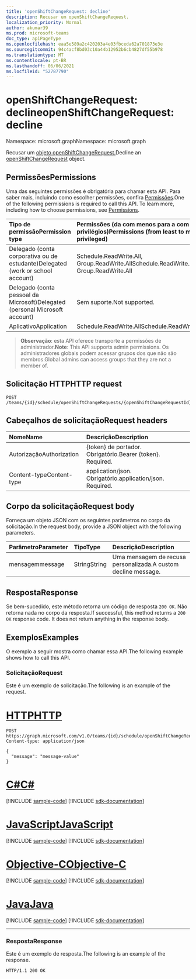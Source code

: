 ```yaml
---
title: 'openShiftChangeRequest: decline'
description: Recusar um openShiftChangeRequest.
localization_priority: Normal
author: akumar39
ms.prod: microsoft-teams
doc_type: apiPageType
ms.openlocfilehash: eaa5e589a2c420203a4e03fbceda62a701873e3e
ms.sourcegitcommit: 94c4acf8bd03c10a44b12952b6cb4827df55b978
ms.translationtype: MT
ms.contentlocale: pt-BR
ms.lasthandoff: 06/06/2021
ms.locfileid: "52787790"
---
```

# <a name="openshiftchangerequest-decline"></a><span data-ttu-id="5a821-103">openShiftChangeRequest: decline</span><span class="sxs-lookup"><span data-stu-id="5a821-103">openShiftChangeRequest: decline</span></span>

<span data-ttu-id="5a821-104">Namespace: microsoft.graph</span><span class="sxs-lookup"><span data-stu-id="5a821-104">Namespace: microsoft.graph</span></span>

<span data-ttu-id="5a821-105">Recusar um [objeto openShiftChangeRequest.](../resources/openshiftchangerequest.md)</span><span class="sxs-lookup"><span data-stu-id="5a821-105">Decline an [openShiftChangeRequest](../resources/openshiftchangerequest.md) object.</span></span>

## <a name="permissions"></a><span data-ttu-id="5a821-106">Permissões</span><span class="sxs-lookup"><span data-stu-id="5a821-106">Permissions</span></span>

<span data-ttu-id="5a821-p101">Uma das seguintes permissões é obrigatória para chamar esta API. Para saber mais, incluindo como escolher permissões, confira [Permissões](/graph/permissions-reference).</span><span class="sxs-lookup"><span data-stu-id="5a821-p101">One of the following permissions is required to call this API. To learn more, including how to choose permissions, see [Permissions](/graph/permissions-reference).</span></span>

| <span data-ttu-id="5a821-109">Tipo de permissão</span><span class="sxs-lookup"><span data-stu-id="5a821-109">Permission type</span></span>                        | <span data-ttu-id="5a821-110">Permissões (da com menos para a com mais privilégios)</span><span class="sxs-lookup"><span data-stu-id="5a821-110">Permissions (from least to most privileged)</span></span> |
|:---------------------------------------|:--------------------------------------------|
| <span data-ttu-id="5a821-111">Delegado (conta corporativa ou de estudante)</span><span class="sxs-lookup"><span data-stu-id="5a821-111">Delegated (work or school account)</span></span>     | <span data-ttu-id="5a821-112">Schedule.ReadWrite.All, Group.ReadWrite.All</span><span class="sxs-lookup"><span data-stu-id="5a821-112">Schedule.ReadWrite.All, Group.ReadWrite.All</span></span> |
| <span data-ttu-id="5a821-113">Delegado (conta pessoal da Microsoft)</span><span class="sxs-lookup"><span data-stu-id="5a821-113">Delegated (personal Microsoft account)</span></span> | <span data-ttu-id="5a821-114">Sem suporte.</span><span class="sxs-lookup"><span data-stu-id="5a821-114">Not supported.</span></span> |
| <span data-ttu-id="5a821-115">Aplicativo</span><span class="sxs-lookup"><span data-stu-id="5a821-115">Application</span></span>                            | <span data-ttu-id="5a821-116">Schedule.ReadWrite.All</span><span class="sxs-lookup"><span data-stu-id="5a821-116">Schedule.ReadWrite.All</span></span> |

> <span data-ttu-id="5a821-117">**Observação**: esta API oferece transporte a permissões de administrador.</span><span class="sxs-lookup"><span data-stu-id="5a821-117">**Note**: This API supports admin permissions.</span></span> <span data-ttu-id="5a821-118">Os administradores globais podem acessar grupos dos que não são membros.</span><span class="sxs-lookup"><span data-stu-id="5a821-118">Global admins can access groups that they are not a member of.</span></span>

## <a name="http-request"></a><span data-ttu-id="5a821-119">Solicitação HTTP</span><span class="sxs-lookup"><span data-stu-id="5a821-119">HTTP request</span></span>

<!-- { "blockType": "ignored" } -->

```http
POST /teams/{id}/schedule/openShiftChangeRequests/{openShiftChangeRequestId}/decline
```

## <a name="request-headers"></a><span data-ttu-id="5a821-120">Cabeçalhos de solicitação</span><span class="sxs-lookup"><span data-stu-id="5a821-120">Request headers</span></span>

| <span data-ttu-id="5a821-121">Nome</span><span class="sxs-lookup"><span data-stu-id="5a821-121">Name</span></span>          | <span data-ttu-id="5a821-122">Descrição</span><span class="sxs-lookup"><span data-stu-id="5a821-122">Description</span></span>   |
|:--------------|:--------------|
| <span data-ttu-id="5a821-123">Autorização</span><span class="sxs-lookup"><span data-stu-id="5a821-123">Authorization</span></span> | <span data-ttu-id="5a821-p103">{token} de portador. Obrigatório.</span><span class="sxs-lookup"><span data-stu-id="5a821-p103">Bearer {token}. Required.</span></span> |
| <span data-ttu-id="5a821-126">Content-type</span><span class="sxs-lookup"><span data-stu-id="5a821-126">Content-type</span></span> | <span data-ttu-id="5a821-p104">application/json. Obrigatório.</span><span class="sxs-lookup"><span data-stu-id="5a821-p104">application/json. Required.</span></span> |

## <a name="request-body"></a><span data-ttu-id="5a821-129">Corpo da solicitação</span><span class="sxs-lookup"><span data-stu-id="5a821-129">Request body</span></span>

<span data-ttu-id="5a821-130">Forneça um objeto JSON com os seguintes parâmetros no corpo da solicitação.</span><span class="sxs-lookup"><span data-stu-id="5a821-130">In the request body, provide a JSON object with the following parameters.</span></span>

| <span data-ttu-id="5a821-131">Parâmetro</span><span class="sxs-lookup"><span data-stu-id="5a821-131">Parameter</span></span>    | <span data-ttu-id="5a821-132">Tipo</span><span class="sxs-lookup"><span data-stu-id="5a821-132">Type</span></span>        | <span data-ttu-id="5a821-133">Descrição</span><span class="sxs-lookup"><span data-stu-id="5a821-133">Description</span></span> |
|:-------------|:------------|:------------|
|<span data-ttu-id="5a821-134">mensagem</span><span class="sxs-lookup"><span data-stu-id="5a821-134">message</span></span>|<span data-ttu-id="5a821-135">String</span><span class="sxs-lookup"><span data-stu-id="5a821-135">String</span></span>|<span data-ttu-id="5a821-136">Uma mensagem de recusa personalizada.</span><span class="sxs-lookup"><span data-stu-id="5a821-136">A custom decline message.</span></span>|

## <a name="response"></a><span data-ttu-id="5a821-137">Resposta</span><span class="sxs-lookup"><span data-stu-id="5a821-137">Response</span></span>

<span data-ttu-id="5a821-p105">Se bem-sucedido, este método retorna um código de resposta `200 OK`. Não retorna nada no corpo da resposta.</span><span class="sxs-lookup"><span data-stu-id="5a821-p105">If successful, this method returns a `200 OK` response code. It does not return anything in the response body.</span></span>

## <a name="examples"></a><span data-ttu-id="5a821-140">Exemplos</span><span class="sxs-lookup"><span data-stu-id="5a821-140">Examples</span></span>

<span data-ttu-id="5a821-141">O exemplo a seguir mostra como chamar essa API.</span><span class="sxs-lookup"><span data-stu-id="5a821-141">The following example shows how to call this API.</span></span>

### <a name="request"></a><span data-ttu-id="5a821-142">Solicitação</span><span class="sxs-lookup"><span data-stu-id="5a821-142">Request</span></span>

<span data-ttu-id="5a821-143">Este é um exemplo de solicitação.</span><span class="sxs-lookup"><span data-stu-id="5a821-143">The following is an example of the request.</span></span>

# <a name="http"></a>[<span data-ttu-id="5a821-144">HTTP</span><span class="sxs-lookup"><span data-stu-id="5a821-144">HTTP</span></span>](#tab/http)
<!-- {
  "blockType": "request",
  "name": "openshiftchangerequest_decline"
}-->

```http
POST https://graph.microsoft.com/v1.0/teams/{id}/schedule/openShiftChangeRequests/{openShiftChangeRequestId}/decline
Content-type: application/json

{
  "message": "message-value"
}
```
# <a name="c"></a>[<span data-ttu-id="5a821-145">C#</span><span class="sxs-lookup"><span data-stu-id="5a821-145">C#</span></span>](#tab/csharp)
[!INCLUDE [sample-code](../includes/snippets/csharp/openshiftchangerequest-decline-csharp-snippets.md)]
[!INCLUDE [sdk-documentation](../includes/snippets/snippets-sdk-documentation-link.md)]

# <a name="javascript"></a>[<span data-ttu-id="5a821-146">JavaScript</span><span class="sxs-lookup"><span data-stu-id="5a821-146">JavaScript</span></span>](#tab/javascript)
[!INCLUDE [sample-code](../includes/snippets/javascript/openshiftchangerequest-decline-javascript-snippets.md)]
[!INCLUDE [sdk-documentation](../includes/snippets/snippets-sdk-documentation-link.md)]

# <a name="objective-c"></a>[<span data-ttu-id="5a821-147">Objective-C</span><span class="sxs-lookup"><span data-stu-id="5a821-147">Objective-C</span></span>](#tab/objc)
[!INCLUDE [sample-code](../includes/snippets/objc/openshiftchangerequest-decline-objc-snippets.md)]
[!INCLUDE [sdk-documentation](../includes/snippets/snippets-sdk-documentation-link.md)]

# <a name="java"></a>[<span data-ttu-id="5a821-148">Java</span><span class="sxs-lookup"><span data-stu-id="5a821-148">Java</span></span>](#tab/java)
[!INCLUDE [sample-code](../includes/snippets/java/openshiftchangerequest-decline-java-snippets.md)]
[!INCLUDE [sdk-documentation](../includes/snippets/snippets-sdk-documentation-link.md)]

---


### <a name="response"></a><span data-ttu-id="5a821-149">Resposta</span><span class="sxs-lookup"><span data-stu-id="5a821-149">Response</span></span>

<span data-ttu-id="5a821-150">Este é um exemplo de resposta.</span><span class="sxs-lookup"><span data-stu-id="5a821-150">The following is an example of the response.</span></span>
<!-- {
  "blockType": "response",
  "truncated": true
} -->

```http
HTTP/1.1 200 OK
```

<!-- uuid: 16cd6b66-4b1a-43a1-adaf-3a886856ed98
2019-02-04 14:57:30 UTC -->
<!-- {
  "type": "#page.annotation",
  "description": "openShiftChangeRequest: decline",
  "keywords": "",
  "section": "documentation",
  "tocPath": ""
}-->

